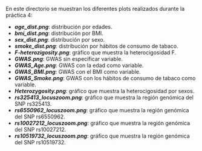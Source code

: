 En este directorio se muestran los diferentes plots realizados durante la práctica 4:

- ***age_dist.png***: distribución por edades.
- ***bmi_dist.png***: distribución por BMI.
- ***sex_dist.png***: distribución por sexo.
- ***smoke_dist.png***: distribución por hábitos de consumo de tabaco.
- ***F-heterozigosity.png***: gráfico que muestra la heterocigosidad F.
- ***GWAS.png***: GWAS sin especificar variable.
- ***GWAS_Age.png***: GWAS con la edad como variable.
- ***GWAS_BMI.png***: GWAS con el BMI como variable.
- ***GWAS_Smoke.png***: GWAS con los hábitos de consumo de tabaco como variable.
- ***Heterozygosity.png***: gráfico que muestra la heterocigosidad por sexos.
- ***rs325413_locuszoom.png***: gráfico que muestra la región genómica del SNP rs325413.
- ***rs6550962_locuszoom.png***: gráfico que muestra la región genómica del SNP rs6550962.
- ***rs10027212_locuszoom.png***: gráfico que muestra la región genómica del SNP rs10027212.
- ***rs10519732_locuszoom.png***: gráfico que muestra la región genómica del SNP rs10519732.
